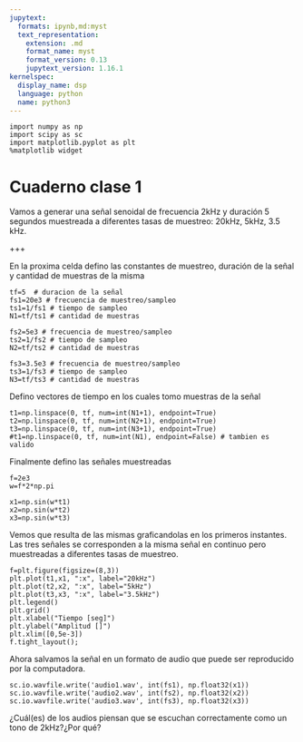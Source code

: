 ```yaml
---
jupytext:
  formats: ipynb,md:myst
  text_representation:
    extension: .md
    format_name: myst
    format_version: 0.13
    jupytext_version: 1.16.1
kernelspec:
  display_name: dsp
  language: python
  name: python3
---
```


```{code-cell} ipython3
import numpy as np
import scipy as sc
import matplotlib.pyplot as plt
%matplotlib widget
```

# Cuaderno clase 1

Vamos a generar una señal senoidal de frecuencia 2kHz y duración 5 segundos muestreada a diferentes tasas de muestreo: 20kHz, 5kHz, 3.5 kHz.

+++

En la proxima celda defino las constantes de muestreo, duración de la señal y cantidad de muestras de la misma

```{code-cell} ipython3
tf=5  # duracion de la señal
fs1=20e3 # frecuencia de muestreo/sampleo
ts1=1/fs1 # tiempo de sampleo 
N1=tf/ts1 # cantidad de muestras

fs2=5e3 # frecuencia de muestreo/sampleo
ts2=1/fs2 # tiempo de sampleo 
N2=tf/ts2 # cantidad de muestras

fs3=3.5e3 # frecuencia de muestreo/sampleo
ts3=1/fs3 # tiempo de sampleo 
N3=tf/ts3 # cantidad de muestras
```

Defino vectores de tiempo en los cuales tomo muestras de la señal

```{code-cell} ipython3
t1=np.linspace(0, tf, num=int(N1+1), endpoint=True)
t2=np.linspace(0, tf, num=int(N2+1), endpoint=True)
t3=np.linspace(0, tf, num=int(N3+1), endpoint=True)
#t1=np.linspace(0, tf, num=int(N1), endpoint=False) # tambien es valido
```

Finalmente defino las señales muestreadas

```{code-cell} ipython3
f=2e3
w=f*2*np.pi

x1=np.sin(w*t1)
x2=np.sin(w*t2)
x3=np.sin(w*t3)
```

Vemos que resulta de las mismas graficandolas en los primeros instantes. Las tres señales se corresponden a la misma señal en continuo pero muestreadas a diferentes tasas de muestreo.

```{code-cell} ipython3
f=plt.figure(figsize=(8,3))
plt.plot(t1,x1, ":x", label="20kHz")
plt.plot(t2,x2, ":x", label="5kHz")
plt.plot(t3,x3, ":x", label="3.5kHz")
plt.legend()
plt.grid()
plt.xlabel("Tiempo [seg]")
plt.ylabel("Amplitud []")
plt.xlim([0,5e-3])
f.tight_layout();
```

Ahora salvamos la señal en un formato de audio que puede ser reproducido por la computadora.

```{code-cell} ipython3
sc.io.wavfile.write('audio1.wav', int(fs1), np.float32(x1))
sc.io.wavfile.write('audio2.wav', int(fs2), np.float32(x2))
sc.io.wavfile.write('audio3.wav', int(fs3), np.float32(x3))
```

¿Cuál(es) de los audios piensan que se escuchan correctamente como un tono de 2kHz?¿Por qué?
